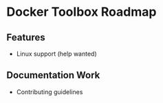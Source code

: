 # Docker Toolbox Roadmap

## Features 

* Linux support (help wanted) 

## Documentation Work

* Contributing guidelines 
